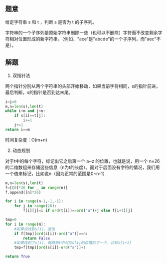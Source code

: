 ## 题意

给定字符串 s 和 t ，判断 s 是否为 t 的子序列。

字符串的一个子序列是原始字符串删除一些（也可以不删除）字符而不改变剩余字符相对位置形成的新字符串。（例如，"ace"是"abcde"的一个子序列，而"aec"不是）。

## 解题

1. 双指针法

两个指针分别从两个字符串的头部开始移动，如果当前字符相同，s的指针前进，最后判断，s的指针是否到达末尾。

```python
i=j=0
m,n=len(s),len(t)
while i<m and j<n:
	if s[i]==t[j]:
		i+=1
	j+=1
return i==m
```

时间复杂度：O(m+n)

2. 动态规划

对于t中的每个字符，标记出它之后第一个 a~z 的位置，也就是说，用一个 n×26 的二维数组来存储这些信息（n为t的长度）。而对于后面没有字符的情况，我们用一个值来标记，比如说n（因为正常的范围是0~n-1）

```python
m,n=len(s),len(t)
f=[[0]*26 for _ in range(n)]
f.append([n]*26)

for i in range(n-1,-1,-1):
	for j in range(26):
		f[i][j]=i if ord(t[i])==ord("a")+j else f[i+1][j]

tmp=0
for i in range(m):
	#如果没找到s[i]，退出
	if f[tmp][ord(s[i])-ord("a")]==n:
		return False
	#如果找到了s[i]，就跳到t中对应s[i]的位置的下一个，比较s[i+1]
	tmp=f[tmp][ord(s[i])-ord("a")]+1

return True
```